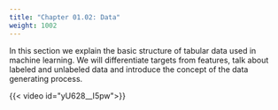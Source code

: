 ```yaml
---
title: "Chapter 01.02: Data"
weight: 1002
---
```

In this section we explain the basic structure of tabular data used in machine learning. We will differentiate targets from features, talk about labeled and unlabeled data and introduce the concept of the data generating process.

<!--more-->
{{< video id="yU628__I5pw">}}
